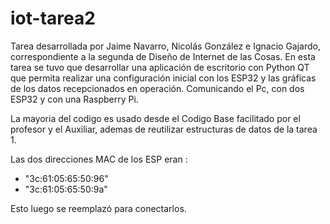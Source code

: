 # iot-tarea2

Tarea desarrollada por Jaime Navarro, Nicolás González e Ignacio Gajardo, correspondiente a la segunda de Diseño de Internet de las Cosas. En esta tarea se tuvo que desarrollar una aplicación de escritorio con Python QT que permita realizar una configuración inicial con los ESP32 y las gráficas de los datos recepcionados en operación. Comunicando el Pc, con dos ESP32 y con una Raspberry Pi.

La mayoria del codigo es usado desde el Codigo Base facilitado por el profesor y el Auxiliar, ademas de reutilizar estructuras de datos de la tarea 1.

Las dos direcciones MAC de los ESP eran :
- "3c:61:05:65:50:96"
- "3c:61:05:65:50:9a"

Esto luego se reemplazó para conectarlos.